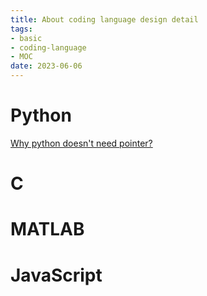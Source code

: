 ```yaml
---
title: About coding language design detail
tags:
- basic
- coding-language
- MOC
date: 2023-06-06
---
```


# Python

[Why python doesn't need pointer?](computer_sci/coding_knowledge/python/python_doesnt_need_pointer.md)

# C

# MATLAB

# JavaScript

